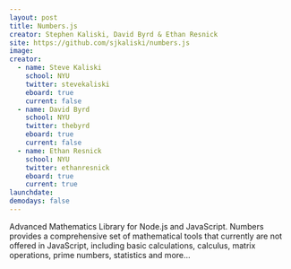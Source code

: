 ```yaml
---
layout: post
title: Numbers.js
creator: Stephen Kaliski, David Byrd & Ethan Resnick
site: https://github.com/sjkaliski/numbers.js
image: 
creator:
  - name: Steve Kaliski
    school: NYU
    twitter: stevekaliski
    eboard: true
    current: false
  - name: David Byrd
    school: NYU
    twitter: thebyrd
    eboard: true
    current: false
  - name: Ethan Resnick
    school: NYU
    twitter: ethanresnick
    eboard: true
    current: true
launchdate:
demodays: false
---
```

Advanced Mathematics Library for Node.js and JavaScript. Numbers provides a comprehensive set of mathematical tools that currently are not offered in JavaScript, including basic calculations, calculus, matrix operations, prime numbers, statistics and more...